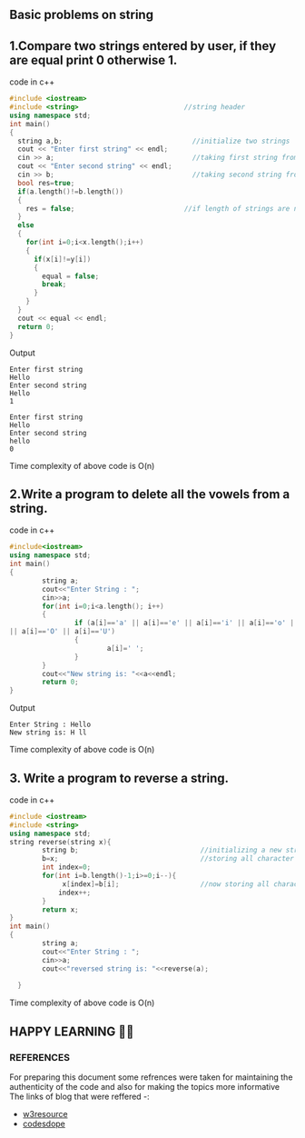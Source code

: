 ## **Basic problems on string**
## 1.Compare two strings entered by user, if they are equal print 0 otherwise 1.

code in c++

```c++
#include <iostream>
#include <string>                          //string header 
using namespace std;
int main()
{
  string a,b;                                //initialize two strings
  cout << "Enter first string" << endl;
  cin >> a;                                  //taking first string from user
  cout << "Enter second string" << endl;
  cin >> b;                                  //taking second string from user
  bool res=true;
  if(a.length()!=b.length())
  {
    res = false;                           //if length of strings are not equal then they wil not equal
  }
  else
  {
    for(int i=0;i<x.length();i++)       
    {
      if(x[i]!=y[i])                     
      {
        equal = false;
        break;
      }
    }
  }
  cout << equal << endl;
  return 0;
}
```
Output
```
Enter first string
Hello
Enter second string
Hello
1

Enter first string
Hello
Enter second string
hello
0                               
```
Time complexity of above code is O(n)

## 2.Write a program to delete all the vowels from a string.

code in c++
```c++
#include<iostream>
using namespace std;
int main()
{
        string a;
        cout<<"Enter String : ";
        cin>>a;
        for(int i=0;i<a.length(); i++)
        {
                if (a[i]=='a' || a[i]=='e' || a[i]=='i' || a[i]=='o' || a[i]=='u' || a[i]=='A' || a[i]=='E' || a[i]=='I'
|| a[i]=='O' || a[i]=='U')
                {
                        a[i]=' ';
                }
        }
        cout<<"New string is: "<<a<<endl;
        return 0;
}
```
Output
```
Enter String : Hello
New string is: H ll
```
Time complexity of above code is O(n)

## 3. Write a program to reverse a string.
code in c++
```c++
#include <iostream>
#include <string>
using namespace std;
string reverse(string x){
        string b;                              //initializing a new string
        b=x;                                   //storing all character of given string into temporary string
        int index=0;
        for(int i=b.length()-1;i>=0;i--){
             x[index]=b[i];                    //now storing all characters from temporary string into given string in reverse manner
            index++;
        }
        return x;
}
int main() 
{
        string a;
        cout<<"Enter String : ";
        cin>>a;
        cout<<"reversed string is: "<<reverse(a);
        
  }
```
Time complexity of above code is O(n)
## HAPPY LEARNING 🙌✨

### REFERENCES

For preparing this document some refrences were taken for maintaining the authenticity of the code and also for making the topics more informative
The links of blog that were reffered -:


 - [w3resource](https://www.w3resource.com/cpp-exercises/string/index.php)
 - [codesdope](https://www.codesdope.com/practice/cpp-string/)
  
